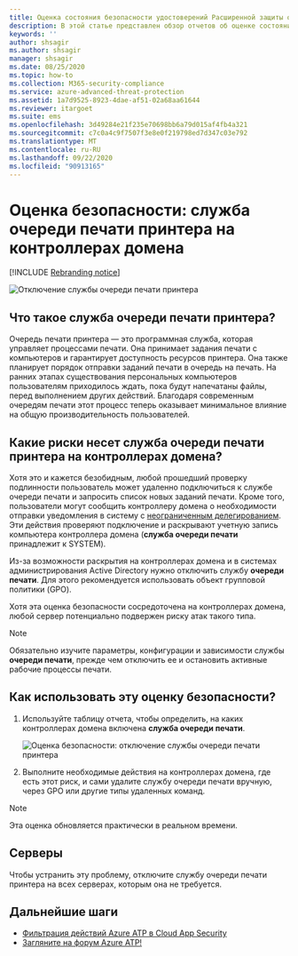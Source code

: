 ```yaml
---
title: Оценка состояния безопасности удостоверений Расширенной защиты от угроз Azure с очередью печати принтера
description: В этой статье представлен обзор отчетов об оценке состояния безопасности удостоверений Azure ATP для очереди печати принтера.
keywords: ''
author: shsagir
ms.author: shsagir
manager: shsagir
ms.date: 08/25/2020
ms.topic: how-to
ms.collection: M365-security-compliance
ms.service: azure-advanced-threat-protection
ms.assetid: 1a7d9525-8923-4dae-af51-02a68aa61644
ms.reviewer: itargoet
ms.suite: ems
ms.openlocfilehash: 3d49284e21f235e70698bb6a79d015af4fb4a321
ms.sourcegitcommit: c7c0a4c9f7507f3e8e0f219798ed7d347c03e792
ms.translationtype: MT
ms.contentlocale: ru-RU
ms.lasthandoff: 09/22/2020
ms.locfileid: "90913165"
---
```

# <a name="security-assessment-domain-controllers-with-print-spooler-service-available"></a>Оценка безопасности: служба очереди печати принтера на контроллерах домена

[!INCLUDE [Rebranding notice](includes/rebranding.md)]

![Отключение службы очереди печати принтера](media/atp-cas-isp-print-spooler-1.png)

## <a name="what-is-the-print-spooler-service"></a>Что такое служба **очереди печати принтера**?

Очередь печати принтера — это программная служба, которая управляет процессами печати. Она принимает задания печати с компьютеров и гарантирует доступность ресурсов принтера. Она также планирует порядок отправки заданий печати в очередь на печать. На ранних этапах существования персональных компьютеров пользователям приходилось ждать, пока будут напечатаны файлы, перед выполнением других действий. Благодаря современным очередям печати этот процесс теперь оказывает минимальное влияние на общую производительность пользователей.

## <a name="what-risks-does-the-print-spooler-service-on-domain-controllers-introduce"></a>Какие риски несет служба **очереди печати принтера** на контроллерах домена?

Хотя это и кажется безобидным, любой прошедший проверку подлинности пользователь может удаленно подключиться к службе очереди печати и запросить список новых заданий печати. Кроме того, пользователи могут сообщить контроллеру домена о необходимости отправки уведомления в систему с [неограниченным делегированием](cas-isp-unconstrained-kerberos.md). Эти действия проверяют подключение и раскрывают учетную запись компьютера контроллера домена (**служба очереди печати** принадлежит к SYSTEM).

Из-за возможности раскрытия на контроллерах домена и в системах администрирования Active Directory нужно отключить службу **очереди печати**. Для этого рекомендуется использовать объект групповой политики (GPO).

Хотя эта оценка безопасности сосредоточена на контроллерах домена, любой сервер потенциально подвержен риску атак такого типа.

   > [!NOTE]
   > Обязательно изучите параметры, конфигурации и зависимости службы **очереди печати**, прежде чем отключить ее и остановить активные рабочие процессы печати.

## <a name="how-do-i-use-this-security-assessment"></a>Как использовать эту оценку безопасности?

1. Используйте таблицу отчета, чтобы определить, на каких контроллерах домена включена **служба очереди печати**.

    ![Оценка безопасности: отключение службы очереди печати принтера](media/atp-cas-isp-print-spooler-2.png)
1. Выполните необходимые действия на контроллерах домена, где есть этот риск, и сами удалите службу очереди печати вручную, через GPO или другие типы удаленных команд.

> [!NOTE]
> Эта оценка обновляется практически в реальном времени.

## <a name="remediation"></a>Серверы

Чтобы устранить эту проблему, отключите службу очереди печати принтера на всех серверах, которым она не требуется.

## <a name="next-steps"></a>Дальнейшие шаги

- [Фильтрация действий Azure ATP в Cloud App Security](activities-filtering-mcas.md)
- [Загляните на форум Azure ATP!](https://aka.ms/azureatpcommunity)
